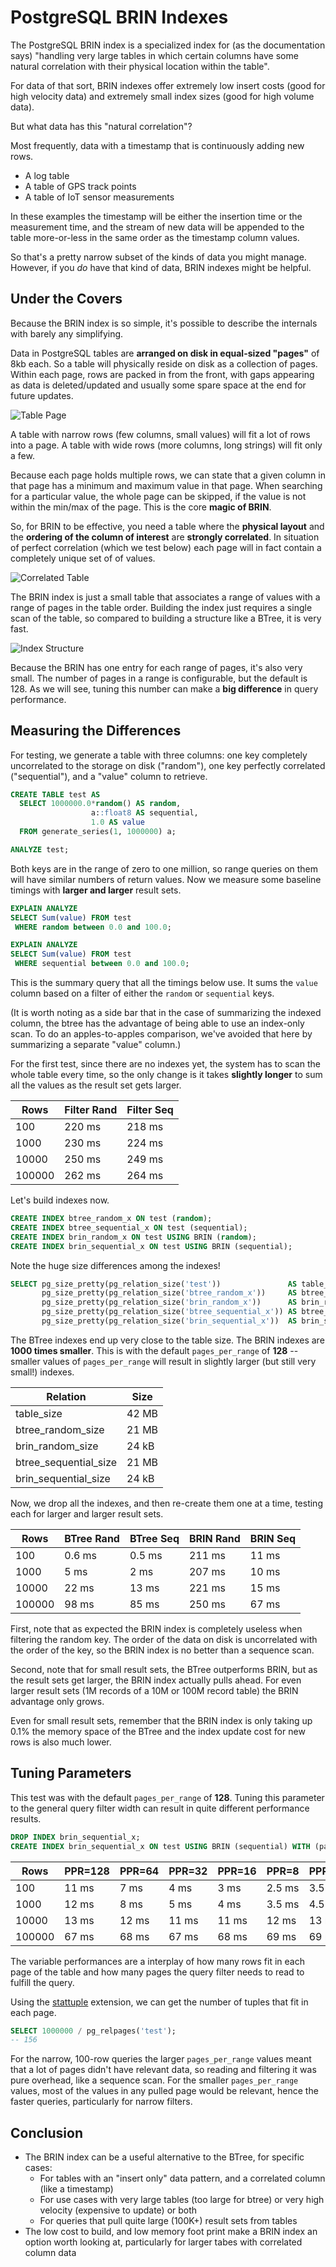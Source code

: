 # PostgreSQL BRIN Indexes

The PostgreSQL BRIN index is a specialized index for (as the documentation says) "handling very large tables in which certain columns have some natural correlation with their physical location within the table".

For data of that sort, BRIN indexes offer extremely low insert costs (good for high velocity data) and extremely small index sizes (good for high volume data).

But what data has this "natural correlation"?

Most frequently, data with a timestamp that is continuously adding new rows. 

* A log table
* A table of GPS track points
* A table of IoT sensor measurements

In these examples the timestamp will be either the insertion time or the measurement time, and the stream of new data will be appended to the table more-or-less in the same order as the timestamp column values.

So that's a pretty narrow subset of the kinds of data you might manage. However, if you *do* have that kind of data, BRIN indexes might be helpful.

## Under the Covers

Because the BRIN index is so simple, it's possible to describe the internals with barely any simplifying.

Data in PostgreSQL tables are **arranged on disk in equal-sized "pages"** of 8kb each. So a table will physically reside on disk as a collection of pages. Within each page, rows are packed in from the front, with gaps appearing as data is deleted/updated and usually some spare space at the end for future updates. 

![Table Page](img/brin-page.png)

A table with narrow rows (few columns, small values) will fit a lot of rows into a page. A table with wide rows (more columns, long strings) will fit only a few.

Because each page holds multiple rows, we can state that a given column in that page has a minimum and maximum value in that page. When searching for a particular value, the whole page can be skipped, if the value is not within the min/max of the page. This is the core **magic of BRIN**.

So, for BRIN to be effective, you need a table where the **physical layout** and the **ordering of the column of interest** are **strongly correlated**. In situation of perfect correlation (which we test below) each page will in fact contain a completely unique set of of values.

![Correlated Table](img/brin-table.png)

The BRIN index is just a small table that associates a range of values with a range of pages in the table order. Building the index just requires a single scan of the table, so compared to building a structure like a BTree, it is very fast. 

![Index Structure](img/brin-index.png)

Because the BRIN has one entry for each range of pages, it's also very small. The number of pages in a range is configurable, but the default is 128. As we will see, tuning this number can make a **big difference** in query performance.


## Measuring the Differences

For testing, we generate a table with three columns: one key completely uncorrelated to the storage on disk ("random"), one key perfectly correlated ("sequential"), and a "value" column to retrieve. 

```sql
CREATE TABLE test AS 
  SELECT 1000000.0*random() AS random, 
                  a::float8 AS sequential,
                  1.0 AS value
  FROM generate_series(1, 1000000) a;

ANALYZE test;
```

Both keys are in the range of zero to one million, so range queries on them will have similar numbers of return values. Now we measure some baseline timings with **larger and larger** result sets.

```sql
EXPLAIN ANALYZE 
SELECT Sum(value) FROM test
 WHERE random between 0.0 and 100.0;

EXPLAIN ANALYZE 
SELECT Sum(value) FROM test
 WHERE sequential between 0.0 and 100.0;
```

This is the summary query that all the timings below use. It sums the `value` column based on a filter of either the `random` or `sequential` keys.

(It is worth noting as a side bar that in the case of summarizing the indexed column, the btree has the advantage of being able to use an index-only scan. To do an apples-to-apples comparison, we've avoided that here by summarizing a separate "value" column.)

For the first test, since there are no indexes yet, the system has to scan the whole table every time, so the only change is it takes **slightly longer** to sum all the values as the result set gets larger.

| Rows   | Filter Rand | Filter Seq |
|--------|-------------|------------|
| 100    | 220 ms      | 218 ms     |
| 1000   | 230 ms      | 224 ms     |
| 10000  | 250 ms      | 249 ms     |
| 100000 | 262 ms      | 264 ms     |

Let's build indexes now.

```sql
CREATE INDEX btree_random_x ON test (random);
CREATE INDEX btree_sequential_x ON test (sequential);
CREATE INDEX brin_random_x ON test USING BRIN (random);
CREATE INDEX brin_sequential_x ON test USING BRIN (sequential);
```

Note the huge size differences among the indexes!

```sql
SELECT pg_size_pretty(pg_relation_size('test'))               AS table_size,
       pg_size_pretty(pg_relation_size('btree_random_x'))     AS btree_random_size,
       pg_size_pretty(pg_relation_size('brin_random_x'))      AS brin_random_size,
       pg_size_pretty(pg_relation_size('btree_sequential_x')) AS btree_sequential_size,
       pg_size_pretty(pg_relation_size('brin_sequential_x'))  AS brin_sequential_size;
```

The BTree indexes end up very close to the table size. The BRIN indexes are **1000 times smaller**. This is with the default `pages_per_range` of **128** -- smaller values of `pages_per_range` will result in slightly larger (but still very small!) indexes.

| Relation              | Size  |
|-----------------------|-------|
| table_size            | 42 MB |
| btree_random_size     | 21 MB |
| brin_random_size      | 24 kB |
| btree_sequential_size | 21 MB |
| brin_sequential_size  | 24 kB |

Now, we drop all the indexes, and then re-create them one at a time, testing each for larger and larger result sets.

| Rows   | BTree Rand | BTree Seq | BRIN Rand | BRIN Seq |
|--------|------------|-----------|-----------|----------|
| 100    | 0.6 ms     | 0.5 ms    | 211 ms    | 11 ms    |
| 1000   | 5 ms       | 2 ms      | 207 ms    | 10 ms    |
| 10000  | 22 ms      | 13 ms     | 221 ms    | 15 ms    |
| 100000 | 98 ms      | 85 ms     | 250 ms    | 67 ms    |

First, note that as expected the BRIN index is completely useless when filtering the random key. The order of the data on disk is uncorrelated with the order of the key, so the BRIN index is no better than a sequence scan.

Second, note that for small result sets, the BTree outperforms BRIN, but as the result sets get larger, the BRIN index actually pulls ahead. For even larger result sets (1M records of a 10M or 100M record table) the BRIN advantage only grows.

Even for small result sets, remember that the BRIN index is only taking up 0.1% the memory space of the BTree and the index update cost for new rows is also much lower.

## Tuning Parameters

This test was with the default `pages_per_range` of **128**. Tuning this parameter to the general query filter width can result in quite different performance results.

```sql
DROP INDEX brin_sequential_x;
CREATE INDEX brin_sequential_x ON test USING BRIN (sequential) WITH (pages_per_range=64);
```

| Rows   | PPR=128 | PPR=64 | PPR=32 | PPR=16 | PPR=8  | PPR=4  |
|--------|---------|--------|--------|--------|--------|--------|
| 100    | 11 ms   | 7 ms   | 4 ms   | 3 ms   | 2.5 ms | 3.5 ms |
| 1000   | 12 ms   | 8 ms   | 5 ms   | 4 ms   | 3.5 ms | 4.5 ms |
| 10000  | 13 ms   | 12 ms  | 11 ms  | 11 ms  | 12 ms  | 13 ms  |
| 100000 | 67 ms   | 68 ms  | 67 ms  | 68 ms  | 69 ms  | 69 ms  |

The variable performances are a interplay of how many rows fit in each page of the table and how many pages the query filter needs to read to fulfill the query.

Using the [stattuple](https://www.postgresql.org/docs/current/pgstattuple.html) extension, we can get the number of tuples that fit in each page.

```sql
SELECT 1000000 / pg_relpages('test');
-- 156
```

For the narrow, 100-row queries the larger `pages_per_range` values meant that a lot of pages didn't have relevant data, so reading and filtering it was pure overhead, like a sequence scan. For the smaller `pages_per_range` values, most of the values in any pulled page would be relevant, hence the faster queries, particularly for narrow filters.

## Conclusion

* The BRIN index can be a useful alternative to the BTree, for specific cases:
  * For tables with an "insert only" data pattern, and a correlated column (like a timestamp)
  * For use cases with very large tables (too large for btree) or very high velocity (expensive to update) or both
  * For queries that pull quite large (100K+) result sets from tables
* The low cost to build, and low memory foot print make a BRIN index an option worth looking at, particularly for larger tabes with correlated column data

